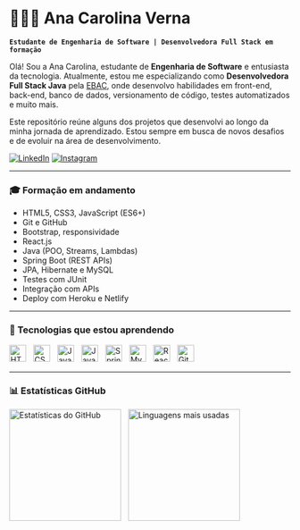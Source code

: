 # 👩🏾‍💻 Ana Carolina Verna

**`Estudante de Engenharia de Software | Desenvolvedora Full Stack em formação`**

Olá! Sou a Ana Carolina, estudante de **Engenharia de Software** e entusiasta da tecnologia. Atualmente, estou me especializando como **Desenvolvedora Full Stack Java** pela [EBAC](https://ebaconline.com.br/full-stack-java), onde desenvolvo habilidades em front-end, back-end, banco de dados, versionamento de código, testes automatizados e muito mais.

Este repositório reúne alguns dos projetos que desenvolvi ao longo da minha jornada de aprendizado. Estou sempre em busca de novos desafios e de evoluir na área de desenvolvimento.

[![LinkedIn](https://img.shields.io/badge/LinkedIn-Ana%20Carolina%20Verna-0077B5?style=for-the-badge&logo=linkedin&logoColor=white)](https://www.linkedin.com/in/anacarolinaverna/)
[![Instagram](https://img.shields.io/badge/@anacarolinaverna-E4405F?style=for-the-badge&logo=instagram&logoColor=white)](https://www.instagram.com/anacarolinaverna)

---

### 🎓 Formação em andamento

- HTML5, CSS3, JavaScript (ES6+)
- Git e GitHub
- Bootstrap, responsividade
- React.js
- Java (POO, Streams, Lambdas)
- Spring Boot (REST APIs)
- JPA, Hibernate e MySQL
- Testes com JUnit
- Integração com APIs
- Deploy com Heroku e Netlify

---

### 🚀 Tecnologias que estou aprendendo

<img align="left" alt="HTML" title="HTML5" width="30px" style="padding-right: 10px;" src="https://cdn.jsdelivr.net/gh/devicons/devicon@latest/icons/html5/html5-original.svg"/>
<img align="left" alt="CSS" title="CSS3" width="30px" style="padding-right: 10px;" src="https://cdn.jsdelivr.net/gh/devicons/devicon@latest/icons/css3/css3-original.svg"/>
<img align="left" alt="JavaScript" title="JavaScript" width="30px" style="padding-right: 10px;" src="https://cdn.jsdelivr.net/gh/devicons/devicon@latest/icons/javascript/javascript-original.svg"/>
<img align="left" alt="Java" title="Java" width="30px" style="padding-right: 10px;" src="https://cdn.jsdelivr.net/gh/devicons/devicon@latest/icons/java/java-original.svg"/>
<img align="left" alt="Spring Boot" title="Spring Boot" width="30px" style="padding-right: 10px;" src="https://cdn.jsdelivr.net/gh/devicons/devicon@latest/icons/spring/spring-original.svg"/>
<img align="left" alt="MySQL" title="MySQL" width="30px" style="padding-right: 10px;" src="https://cdn.jsdelivr.net/gh/devicons/devicon@latest/icons/mysql/mysql-original.svg"/>
<img align="left" alt="React" title="React.js" width="30px" style="padding-right: 10px;" src="https://cdn.jsdelivr.net/gh/devicons/devicon@latest/icons/react/react-original.svg"/>
<img align="left" alt="Git" title="Git" width="30px" style="padding-right: 10px;" src="https://cdn.jsdelivr.net/gh/devicons/devicon@latest/icons/git/git-original.svg"/>

<br/>
<br/>

---
### 📊 Estatísticas GitHub

<p>
  <img 
    align="left" 
    alt="Estatísticas do GitHub" 
    height="200" 
    style="padding-right: 10px;" 
    src="https://github-readme-stats.vercel.app/api?username=carolverna&show_icons=true&theme=tokyonight&locale=pt-br&cache_seconds=86400" 
  />

  <img 
    align="left" 
    alt="Linguagens mais usadas" 
    height="200" 
    src="https://github-readme-stats.vercel.app/api/top-langs/?username=carolverna&theme=tokyonight&layout=compact&custom_title=Tecnologias&langs_count=8&cache_seconds=86400" 
  />
</p>


